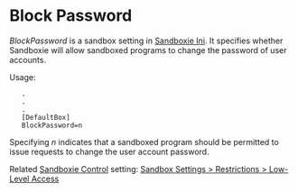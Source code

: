 # Block Password

_BlockPassword_ is a sandbox setting in [Sandboxie Ini](SandboxieIni.md). It specifies whether Sandboxie will allow sandboxed programs to change the password of user accounts.

Usage:

```
   .
   .
   .
   [DefaultBox]
   BlockPassword=n
```

Specifying _n_ indicates that a sandboxed program should be permitted to issue requests to change the user account password.

Related [Sandboxie Control](SandboxieControl.md) setting: [Sandbox Settings > Restrictions > Low-Level Access](RestrictionsSettings#lowlevel)
